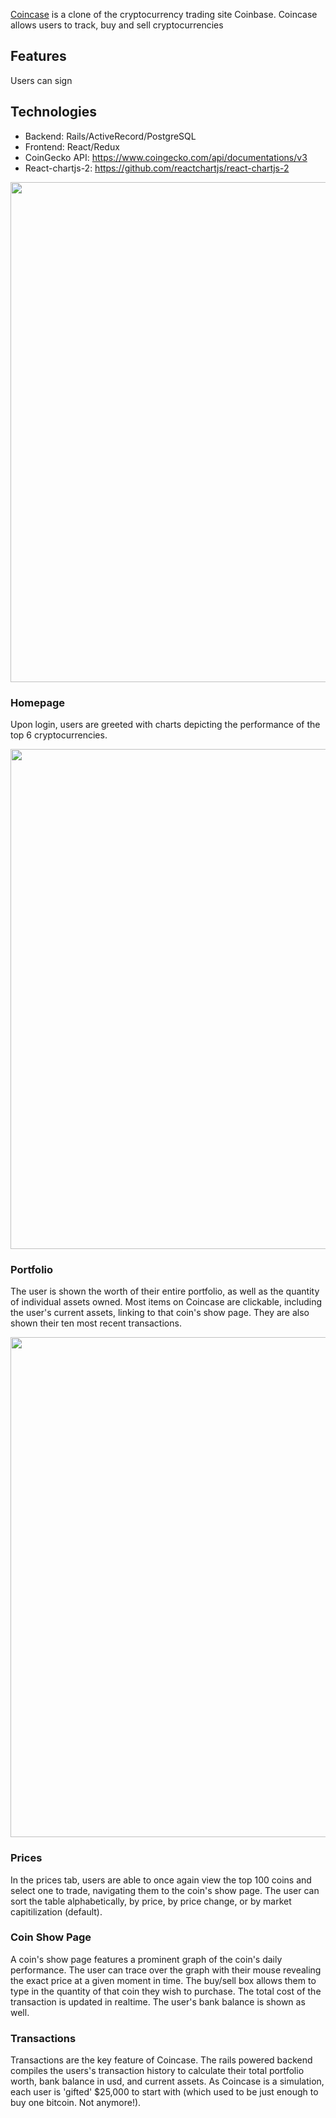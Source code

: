 <a href='https://coincase-juliantipler.herokuapp.com/#/'>Coincase</a> is a clone of the cryptocurrency trading site Coinbase. Coincase allows users to track, buy and sell cryptocurrencies

## Features

Users can sign

## Technologies

* Backend: Rails/ActiveRecord/PostgreSQL
* Frontend: React/Redux
* CoinGecko API: https://www.coingecko.com/api/documentations/v3
* React-chartjs-2: https://github.com/reactchartjs/react-chartjs-2

<img src="https://media.giphy.com/media/rfEGD0tuYwjCmFqZLX/giphy.gif" width="800">

### Homepage
Upon login, users are greeted with charts depicting the performance of the top 6 cryptocurrencies.

<img src="https://media.giphy.com/media/BReM60ipFoDf6U3Gan/giphy.gif" width="800">

### Portfolio
The user is shown the worth of their entire portfolio, as well as the quantity of individual assets owned. Most items on Coincase are clickable, including the user's current assets, linking to that coin's show page. They are also shown their ten most recent transactions.

<img src="https://media.giphy.com/media/ZTEBkK2l5meRrrUnEf/giphy.gif" width="800">

### Prices
In the prices tab, users are able to once again view the top 100 coins and select one to trade, navigating them to the coin's show page. The user can sort the table alphabetically, by price, by price change, or by market capitilization (default).

### Coin Show Page
A coin's show page features a prominent graph of the coin's daily performance. The user can trace over the graph with their mouse revealing the exact price at a given moment in time. The buy/sell box allows them to type in the quantity of that coin they wish to purchase. The total cost of the transaction is updated in realtime. The user's bank balance is shown as well.

### Transactions
Transactions are the key feature of Coincase. The rails powered backend compiles the users's transaction history to calculate their total portfolio worth, bank balance in usd, and current assets. As Coincase is a simulation, each user is 'gifted' $25,000 to start with (which used to be just enough to buy one bitcoin. Not anymore!).

